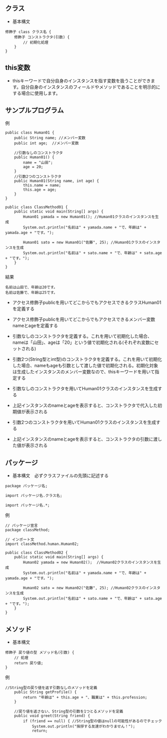 ## クラス
- 基本構文
```
修飾子 class クラス名 {
    修飾子 コンストラクタ(引数) {
        // 初期化処理
    }
}
```
## this変数
- thisキーワードで自分自身のインスタンスを指す変数を扱うことができます。自分自身のインスタンスのフィールドやメソッドであることを明示的にする場合に使用します。

## サンプルプログラム
例
```
public class Human01 {
    public String name; //メンバー変数
    public int age;  //メンバー変数

    //引数なしのコンストラクタ
    public Human01() {
        name = "山田";
        age = 20;
    }
    //引数2つのコンストラクタ
    public Human01(String name, int age) {
        this.name = name;
        this.age = age;
    }
}
```
```
public class ClassMethod01 {
    public static void main(String[] args) {
        Human01 yamada = new Human01(); //Human01クラスのインスタンスを生成
        System.out.println("名前は" + yamada.name + "で、年齢は" + yamada.age + "です。");

        Human01 sato = new Human01("佐藤", 25); //Human01クラスのインスタンスを生成
        System.out.println("名前は" + sato.name + "で、年齢は" + sato.age + "です。");
    }
}
```
結果
```
名前は山田で、年齢は20です。
名前は佐藤で、年齢は25です。
```
- アクセス修飾子publicを用いてどこからでもアクセスできるクラスHuman01を定義する
- アクセス修飾子publicを用いてどこからでもアクセスできるメンバー変数nameとageを定義する
- 引数なしのコンストラクタを定義する。これを用いて初期化した場合、nameは「山田」、ageは「20」という値で初期化される(それぞれ変数にセットされる)
- 引数2つ(String型とint型)のコンストラクタを定義する。これを用いて初期化した場合、nameもageも引数として渡した値で初期化される。初期化対象は生成したインスタンスのメンバー変数なので、thisキーワードを用いて指定する

- 引数なしのコンストラクタを用いてHuman01クラスのインスタンスを生成する
- 上記インスタンスのnameとageを表示すると、コンストラクタで代入した初期値が表示される
- 引数2つのコンストラクタを用いてHuman01クラスのインスタンスを生成する
- 上記インスタンスのnameとageを表示すると、コンストラクタの引数に渡した値が表示される

## パッケージ
- 基本構文　必ずクラスファイルの先頭に記述する
```
package パッケージ名;

import パッケージ名.クラス名;

import パッケージ名.*;
```
例
```
// パッケージ宣言
package classMethod;

// インポート文
import classMethod.human.Human02;

public class ClassMethod02 {
    public static void main(String[] args) {
        Human02 yamada = new Human02();  //Human02クラスのインスタンスを生成
        System.out.println("名前は" + yamada.name + "で、年齢は" + yamada.age + "です。");

        Human02 sato = new Human02("佐藤", 25); //Human02クラスのインスタンスを生成
        System.out.println("名前は" + sato.name + "で、年齢は" + sato.age + "です。");
    }
}
```
## メソッド
- 基本構文
```
修飾子 戻り値の型 メソッド名(引数) {
    // 処理
    return 戻り値;
}
```
例
```
//String型の戻り値を返す引数なしのメソッドを定義
    public String getProfile() {
        return "年齢は" + this.age + "、職業は" + this.profession;
    }

    //戻り値を返さない、String型の引数を1つとるメソッドを定義
    public void greet(String friend) {
        if (friend == null) { //String型の値はnullの可能性があるのでチェック
            System.out.println("挨拶する友達がわかりません！");
            return;
 ```

